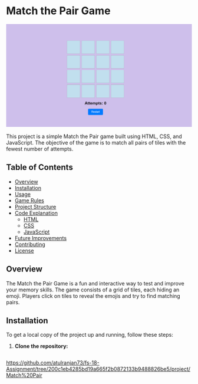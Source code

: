 # Match the Pair Game

![img](Screenshot%202024-07-12%20130848.png)

This project is a simple Match the Pair game built using HTML, CSS, and JavaScript. The objective of the game is to match all pairs of tiles with the fewest number of attempts.

## Table of Contents

- [Overview](#overview)
- [Installation](#installation)
- [Usage](#usage)
- [Game Rules](#game-rules)
- [Project Structure](#project-structure)
- [Code Explanation](#code-explanation)
  - [HTML](#html)
  - [CSS](#css)
  - [JavaScript](#javascript)
- [Future Improvements](#future-improvements)
- [Contributing](#contributing)
- [License](#license)

## Overview

The Match the Pair Game is a fun and interactive way to test and improve your memory skills. The game consists of a grid of tiles, each hiding an emoji. Players click on tiles to reveal the emojis and try to find matching pairs.

## Installation

To get a local copy of the project up and running, follow these steps:

1. **Clone the repository:**
   ```sh
 https://github.com/atulranjan73/fs-18-Assignment/tree/200c1eb4285bd19a665f2b0872133b9488826be5/project/Match%20Pair
